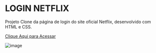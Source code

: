 # LOGIN NETFLIX
Projeto Clone da página de login do site oficial Netflix, desenvolvido com HTML e CSS.

[Clique Aqui para Acessar](https://mkhamatsu.github.io/login-netflix/)

![image](https://user-images.githubusercontent.com/88387001/173663812-84023e30-d710-43dd-bf06-ffcd79b2cbcf.png)


